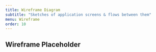 ```yaml
---
title: Wireframe Diagram
subtitle: "Sketches of application screens & flows between them"
menu: Wireframe
order: 10
---
```


## Wireframe Placeholder
